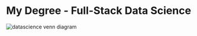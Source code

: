 # My Degree - Full-Stack Data Science

![datascience venn diagram](./images/data_science_venn_diagram.png)

